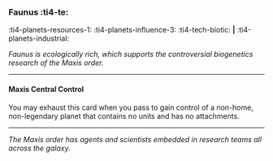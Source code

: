 ### Faunus :ti4-te:

:ti4-planets-resources-1: :ti4-planets-influence-3: :ti4-tech-biotic: __|__ :ti4-planets-industrial:

_Faunus is ecologically rich, which supports the controversial biogenetics research of the Maxis order._

---

#### Maxis Central Control

You may exhaust this card when you pass to gain control of a non-home, non-legendary planet that contains no units and has no attachments.

---

_The Maxis order has agents and scientists embedded in research teams all across the galaxy._
